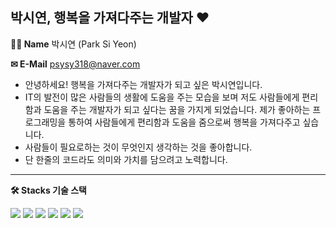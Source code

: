 ## 박시연, 행복을 가져다주는 개발자 ❤

**👩🏻 Name**
 박시연 (Park Si Yeon)

**✉ E-Mail**
 psysy318@naver.com

* 안녕하세요! 행복을 가져다주는 개발자가 되고 싶은 박시연입니다.
* IT의 발전이 많은 사람들의 생활에 도움을 주는 모습을 보며 저도 사람들에게 편리함과 도움을 주는 개발자가 되고 싶다는 꿈을 가지게 되었습니다. 제가 좋아하는 프로그래밍을 통하여 사람들에게 편리함과 도움을 줌으로써 행복을 가져다주고 싶습니다.
* 사람들이 필요로하는 것이 무엇인지 생각하는 것을 좋아합니다.
* 단 한줄의 코드라도 의미와 가치를 담으려고 노력합니다.

- - -

**🛠 Stacks 기술 스택**
<div align=left> 
<img src="https://img.shields.io/badge/java-007396?style=for-the-badge&logo=java&logoColor=white">
<img src="https://img.shields.io/badge/firebase-FFCA28?style=for-the-badge&logo=firebase&logoColor=white">
<img src="https://img.shields.io/badge/python-3776AB?style=for-the-badge&logo=python&logoColor=white">
<img src="https://img.shields.io/badge/github-181717?style=for-the-badge&logo=github&logoColor=white">
<img src="https://img.shields.io/badge/kotlin-7F52FF?style=for-the-badge&logo=kotlin&logoColor=white">
<img src="https://img.shields.io/badge/c-A8B9CC?style=for-the-badge&logo=c&logoColor=white">
<br>
</div>
